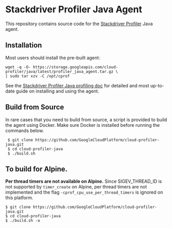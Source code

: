 # Stackdriver Profiler Java Agent

This repository contains source code for the [Stackdriver
Profiler](https://cloud.google.com/profiler/) Java agent.

## Installation

Most users should install the pre-built agent:

```shell
wget -q -O- https://storage.googleapis.com/cloud-profiler/java/latest/profiler_java_agent.tar.gz \
| sudo tar xzv -C /opt/cprof
```

See the [Stackdriver Profiler Java profiling
doc](https://cloud.google.com/profiler/docs/profiling-java) for detailed and
most up-to-date guide on installing and using the agent.

## Build from Source

In rare cases that you need to build from source, a script is provided to build
the agent using Docker. Make sure Docker is installed before running the
commands below.

```shell
 $ git clone https://github.com/GoogleCloudPlatform/cloud-profiler-java.git
 $ cd cloud-profiler-java
 $ ./build.sh
```

## To build for Alpine.

**Per thread timers are not available on Alpine.** Since SIGEV_THREAD_ID is not
supported by `timer_create` on Alpine, per thread timers are not implemented and
the flag `-cprof_cpu_use_per_thread_timers` is ignored on this platform.

```shell
$ git clone https://github.com/GoogleCloudPlatform/cloud-profiler-java.git
$ cd cloud-profiler-java
$ ./build.sh -a
```
